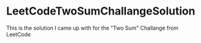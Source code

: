 # LeetCodeTwoSumChallangeSolution
This is the solution I came up with for the "Two Sum" Challange from LeetCode
